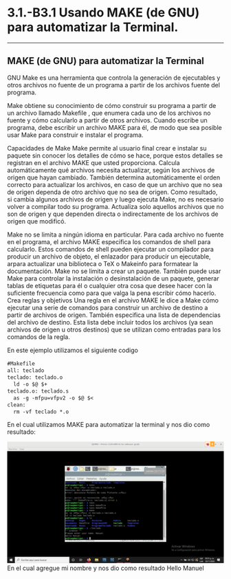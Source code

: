 # 3.1.-B3.1 Usando MAKE (de GNU) para automatizar la Terminal.
* * *
## MAKE (de GNU) para automatizar la Terminal  
GNU Make es una herramienta que controla la generación de ejecutables y otros archivos no fuente de un programa a partir de los archivos fuente del programa.

Make obtiene su conocimiento de cómo construir su programa a partir de un archivo llamado Makefile , que enumera cada uno de los archivos no fuente y cómo calcularlo a partir de otros archivos. Cuando escribe un programa, debe escribir un archivo MAKE para él, de modo que sea posible usar Make para construir e instalar el programa.

Capacidades de Make
Make permite al usuario final crear e instalar su paquete sin conocer los detalles de cómo se hace, porque estos detalles se registran en el archivo MAKE que usted proporciona.
Calcula automáticamente qué archivos necesita actualizar, según los archivos de origen que hayan cambiado. También determina automáticamente el orden correcto para actualizar los archivos, en caso de que un archivo que no sea de origen dependa de otro archivo que no sea de origen.
Como resultado, si cambia algunos archivos de origen y luego ejecuta Make, no es necesario volver a compilar todo su programa. Actualiza solo aquellos archivos que no son de origen y que dependen directa o indirectamente de los archivos de origen que modificó.

Make no se limita a ningún idioma en particular. Para cada archivo no fuente en el programa, el archivo MAKE especifica los comandos de shell para calcularlo. Estos comandos de shell pueden ejecutar un compilador para producir un archivo de objeto, el enlazador para producir un ejecutable, arpara actualizar una biblioteca o TeX o Makeinfo para formatear la documentación.
Make no se limita a crear un paquete. También puede usar Make para controlar la instalación o desinstalación de un paquete, generar tablas de etiquetas para él o cualquier otra cosa que desee hacer con la suficiente frecuencia como para que valga la pena escribir cómo hacerlo.
Crea reglas y objetivos
Una regla en el archivo MAKE le dice a Make cómo ejecutar una serie de comandos para construir un archivo de destino a partir de archivos de origen. También especifica una lista de dependencias del archivo de destino. Esta lista debe incluir todos los archivos (ya sean archivos de origen u otros destinos) que se utilizan como entradas para los comandos de la regla.


En este ejemplo utilizamos el siguiente codigo 
~~~
#Makefile
all: teclado
teclado: teclado.o
  ld -o $@ $+
teclado.o: teclado.s
  as -g -mfpu=vfpv2 -o $@ $<
clean:
  rm -vf teclado *.o
~~~
En el cual utilizamos MAKE para automatizar la terminal y nos dio como resultado: 

![](make.png)
En el cual agregue mi nombre y nos dio como resultado Hello Manuel 

